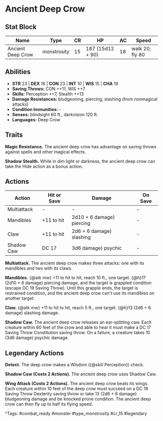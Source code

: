 # Ancient Deep Crow

## Stat Block

| Name | Type | CR | HP | AC | Speed |
|------|------|----|----|----|-------|
| Ancient Deep Crow | monstrosity | 15 | 187 (15d12 + 90) | 18 | walk 20, fly 80 |

## Abilities

- **STR** 23 | **DEX** 16 | **CON** 23 | **INT** 10 | **WIS** 15 | **CHA** 19
- **Saving Throws:** CON ++11, WIS ++7  
- **Skills:** Perception ++7, Stealth ++13  
- **Damage Resistances:** bludgeoning, piercing, slashing (from nonmagical attacks)  
- **Condition Immunities:** -  
- **Senses:** blindsight 60 ft., darkvision 120 ft.  
- **Languages:** Deep Crow

## Traits

**Magic Resistance.** The ancient deep crow has advantage on saving throws against spells and other magical effects.

**Shadow Stealth.** While in dim light or darkness, the ancient deep crow can take the Hide action as a bonus action.


## Actions

| Action | Hit or Save | Damage | On Save |
|--------|--------------|--------|----------|
| Multiattack | - | - | - |
| Mandibles | +11 to hit | 2d10 + 6 damage) piercing | - |
| Claw | +11 to hit | 2d6 + 6 damage) slashing | - |
| Shadow Caw | DC 17 | 3d6 damage) psychic | - |

**Multiattack.** The ancient deep crow makes three attacks: one with its mandibles and two with its claws.

**Mandibles.** {@atk mw} +11 to hit to hit, reach 10 ft., one target. {@h}17 (2d10 + 6 damage) piercing damage, and the target is grappled condition (escape DC 19 Saving Throw). Until this grapple ends, the target is restrained condition, and the ancient deep crow can't use its mandibles on another target.

**Claw.** {@atk mw} +11 to hit to hit, reach 5 ft., one target. {@h}13 (2d6 + 6 damage) slashing damage.

**Shadow Caw.** The ancient deep crow releases an ear-splitting caw. Each creature within 60 feet of the crow and able to hear it must make a DC 17 Saving Throw Constitution saving throw. On a failure, a creature takes 10 (3d6 damage) psychic damage.

## Legendary Actions

**Detect.** The deep crow makes a Wisdom ({@skill Perception}) check.

**Shadow Caw (Costs 2 Actions).** The ancient deep crow uses Shadow Caw.

**Wing Attack (Costs 2 Actions).** The ancient deep crow beats its wings. Each creature within 10 feet of the deep crow must succeed on a DC 19 Saving Throw Dexterity saving throw or take 13 (2d6 + 6 damage) bludgeoning damage and be knocked prone condition. The ancient deep crow can then fly up to half its flying speed.



^Tags: #combat_ready #monster #type_monstrosity #cr_15 #legendary